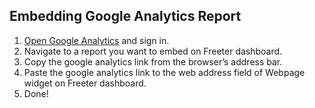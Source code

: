## Embedding Google Analytics Report

1. <a href="{{ curItem.homeUrl|e }}" rel="nofollow" target="_blank">Open Google Analytics</a> and sign in.
2. Navigate to a report you want to embed on Freeter dashboard.
3. Copy the google analytics link from the browser’s address bar.
4. Paste the google analytics link to the web address field of Webpage widget on Freeter dashboard.
5. Done!
